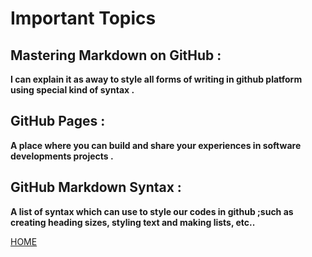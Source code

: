 # Important Topics

## Mastering Markdown on GitHub : 
**I can explain it as away to style all forms of writing in github platform using special kind of syntax .**

## GitHub Pages : 
**A place where you can build and share your experiences in software developments projects .**

## GitHub Markdown Syntax :
**A list of syntax which can use to style our codes in github ;such as creating heading sizes, styling text and making lists, etc..**


[HOME](https://malkhaleel88.github.io/reading-notes)